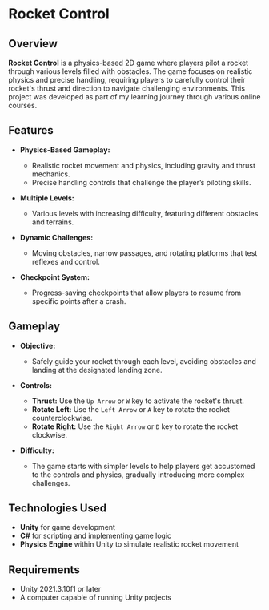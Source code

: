 # Rocket Control

## Overview

**Rocket Control** is a physics-based 2D game where players pilot a rocket through various levels filled with obstacles. The game focuses on realistic physics and precise handling, requiring players to carefully control their rocket's thrust and direction to navigate challenging environments. This project was developed as part of my learning journey through various online courses.

## Features

- **Physics-Based Gameplay:**
  - Realistic rocket movement and physics, including gravity and thrust mechanics.
  - Precise handling controls that challenge the player’s piloting skills.
  
- **Multiple Levels:**
  - Various levels with increasing difficulty, featuring different obstacles and terrains.
  
- **Dynamic Challenges:**
  - Moving obstacles, narrow passages, and rotating platforms that test reflexes and control.

- **Checkpoint System:**
  - Progress-saving checkpoints that allow players to resume from specific points after a crash.

## Gameplay

- **Objective:** 
  - Safely guide your rocket through each level, avoiding obstacles and landing at the designated landing zone.
  
- **Controls:**
  - **Thrust:** Use the `Up Arrow` or `W` key to activate the rocket's thrust.
  - **Rotate Left:** Use the `Left Arrow` or `A` key to rotate the rocket counterclockwise.
  - **Rotate Right:** Use the `Right Arrow` or `D` key to rotate the rocket clockwise.
  
- **Difficulty:**
  - The game starts with simpler levels to help players get accustomed to the controls and physics, gradually introducing more complex challenges.

## Technologies Used

- **Unity** for game development
- **C#** for scripting and implementing game logic
- **Physics Engine** within Unity to simulate realistic rocket movement

## Requirements

- Unity 2021.3.10f1 or later
- A computer capable of running Unity projects

